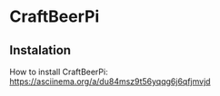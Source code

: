 # CraftBeerPi

## Instalation
How to install CraftBeerPi: https://asciinema.org/a/du84msz9t56yqqg6j6qfjmvjd
